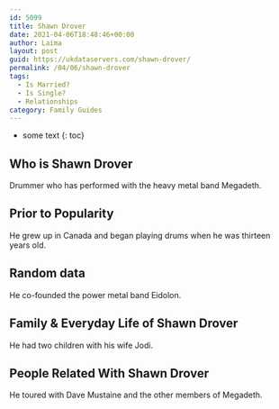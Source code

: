 ```yaml
---
id: 5099
title: Shawn Drover
date: 2021-04-06T18:48:46+00:00
author: Laima
layout: post
guid: https://ukdataservers.com/shawn-drover/
permalink: /04/06/shawn-drover
tags:
  - Is Married?
  - Is Single?
  - Relationships
category: Family Guides
---
```


* some text
{: toc}


## Who is Shawn Drover
                  
                  
                  
Drummer who has performed with the heavy metal band Megadeth.
                  
              
            
              
            
                
                
                
## Prior to Popularity
                  
                  
                  
He grew up in Canada and began playing drums when he was thirteen years old.
                  
              
            
              
            
                
                
                
## Random data
                  
                  
                  
He co-founded the power metal band Eidolon.
                  
              
            
              
            
                
                
                
## Family & Everyday Life of Shawn Drover
                  
                  
                  
He had two children with his wife Jodi.
                  
              
            
              
            
                
                
                
## People Related With Shawn Drover
                  
                  
                  
He toured with Dave Mustaine and the other members of Megadeth.
                  
              
            
              
            
                
              
            
              
              
            
            
              
            
          
          
          